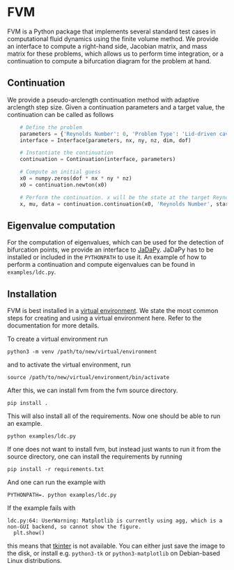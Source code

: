 # FVM

FVM is a Python package that implements several standard test cases in computational fluid dynamics using the finite volume method.
We provide an interface to compute a right-hand side, Jacobian matrix, and mass matrix for these problems, which allows us to perform time integration, or a continuation to compute a bifurcation diagram for the problem at hand.

## Continuation

We provide a pseudo-arclength continuation method with adaptive arclength step size.
Given a continuation parameters and a target value, the continuation can be called as follows

```Python
    # Define the problem
    parameters = {'Reynolds Number': 0, 'Problem Type': 'Lid-driven cavity'}
    interface = Interface(parameters, nx, ny, nz, dim, dof)

    # Instantiate the continuation
    continuation = Continuation(interface, parameters)

    # Compute an initial guess
    x0 = numpy.zeros(dof * nx * ny * nz)
    x0 = continuation.newton(x0)

    # Perform the continuation. x will be the state at the target Reynolds number.
    x, mu, data = continuation.continuation(x0, 'Reynolds Number', start, target, ds)
```

## Eigenvalue computation

For the computation of eigenvalues, which can be used for the detection of bifurcation points, we provide an interface to [JaDaPy](https://github.com/BIMAU/jadapy).
JaDaPy has to be installed or included in the `PYTHONPATH` to use it.
An example of how to perform a continuation and compute eigenvalues can be found in `examples/ldc.py`.

## Installation

FVM is best installed in a [virtual environment](https://docs.python.org/3/library/venv.html).
We state the most common steps for creating and using a virtual environment here.
Refer to the documentation for more details.

To create a virtual environment run
```
python3 -m venv /path/to/new/virtual/environment
```

and to activate the virtual environment, run
```
source /path/to/new/virtual/environment/bin/activate
```

After this, we can install fvm from the fvm source directory.
```
pip install .
```

This will also install all of the requirements.
Now one should be able to run an example.
```
python examples/ldc.py
```

If one does not want to install fvm, but instead just wants to run it from the source directory, one can install the requirements by running
```
pip install -r requirements.txt
```

And one can run the example with
```
PYTHONPATH=. python examples/ldc.py
```

If the example fails with
```
ldc.py:64: UserWarning: Matplotlib is currently using agg, which is a non-GUI backend, so cannot show the figure.
  plt.show()
```
this means that [tkinter](https://docs.python.org/3/library/tkinter.html) is not available.
You can either just save the image to the disk, or install e.g. `python3-tk` or `python3-matplotlib` on Debian-based Linux distributions.
